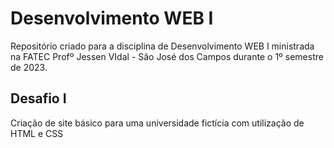# Desenvolvimento WEB I
Repositório criado para a disciplina de Desenvolvimento WEB I ministrada na FATEC Profº Jessen VIdal - Sâo José dos Campos durante o 1º semestre de 2023.

Desafio I
-----------------------------------
Criação de site básico para uma universidade fictícia com utilização de HTML e CSS
